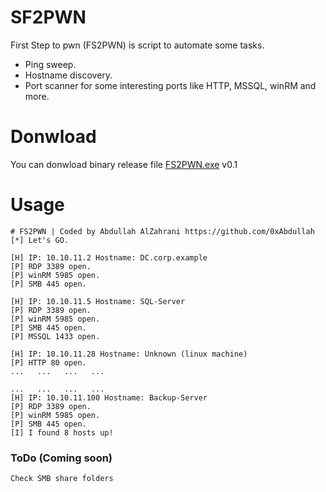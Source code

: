 # SF2PWN
First Step to pwn (FS2PWN) is script to automate some tasks.

 - Ping sweep.
 - Hostname discovery.
 - Port scanner for some interesting
   ports like HTTP, MSSQL, winRM and more.


# Donwload
You can donwload binary release file [FS2PWN.exe](https://github.com/0xAbdullah/SF2PWN/releases/download/0.1/FS2PWN.exe) v0.1

# Usage

```FS2PWN.exe -t 10.10.11.0/24
# FS2PWN | Coded by Abdullah AlZahrani https://github.com/0xAbdullah
[*] Let's GO.

[H] IP: 10.10.11.2 Hostname: DC.corp.example
[P] RDP 3389 open.
[P] winRM 5985 open.
[P] SMB 445 open.

[H] IP: 10.10.11.5 Hostname: SQL-Server
[P] RDP 3389 open.
[P] winRM 5985 open.
[P] SMB 445 open.
[P] MSSQL 1433 open.

[H] IP: 10.10.11.28 Hostname: Unknown (linux machine)
[P] HTTP 80 open.
...   ...   ...   ...

...   ...   ...   ...
[H] IP: 10.10.11.100 Hostname: Backup-Server
[P] RDP 3389 open.
[P] winRM 5985 open.
[P] SMB 445 open.
[I] I found 8 hosts up!
```

### ToDo (Coming soon)
```
Check SMB share folders
```
